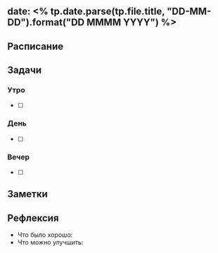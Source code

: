## date: <% tp.date.parse(tp.file.title, "DD-MM-DD").format("DD MMMM YYYY") %>


## Расписание

## Задачи

### Утро

- [ ]

### День

- [ ]

### Вечер

- [ ]

## Заметки

## Рефлексия

- Что было хорошо:
- Что можно улучшить: